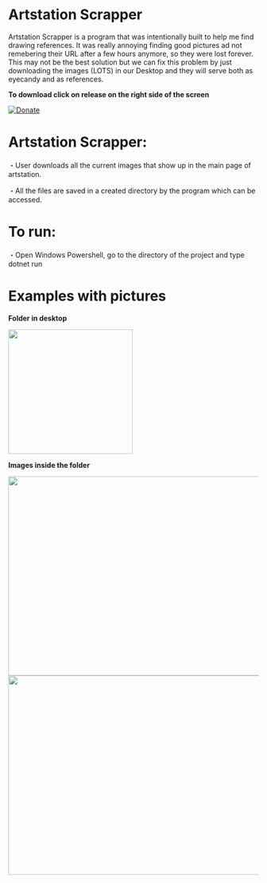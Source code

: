 # Artstation Scrapper

Artstation Scrapper is a program that was intentionally built to help me find drawing references. It was really annoying finding good pictures ad not remebering their URL after a few hours anymore, so they were lost forever. This may not be the best solution but we can fix this problem by just downloading the images (LOTS) in our Desktop and they will serve both as eyecandy and as references. 

**To download click on release on the right side of the screen**

[![Donate](https://img.shields.io/badge/Donate-PayPal-green.svg)](https://www.paypal.com/paypalme/Klavio)

# **Artstation Scrapper:**

   ・User downloads all the current images that show up in the main page of artstation. 
  
   ・All the files are saved in a created directory by the program which can be accessed.
   
   # **To run:**

   ・Open Windows Powershell, go to the directory of the project and type dotnet run
  

# **Examples with pictures**

**Folder in desktop**

<img src="https://user-images.githubusercontent.com/47726384/137093541-ff864153-a2df-4f1b-a102-44841959e8b4.png" width="250" height="250">

**Images inside the folder**

<img src="https://user-images.githubusercontent.com/47726384/137093564-745de4df-4c8a-495c-b903-daefb5b72892.png" width="750" height="400">


<img src="https://user-images.githubusercontent.com/47726384/137093594-d2b3be9d-ee76-45d7-9a7b-cfdc2c8cc0a5.png" width="750" height="400">


